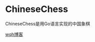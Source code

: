 # ChineseChess

ChineseChess是用Go语言实现的中国象棋

[wqh博客](https://wangqianhong.com/2020/09/%e7%94%a8go%e5%86%99%e4%b8%80%e4%b8%aa%e4%b8%ad%e5%9b%bd%e8%b1%a1%e6%a3%8b%ef%bc%88%e4%b8%80%ef%bc%89-%e5%87%86%e5%a4%87%e5%b7%a5%e4%bd%9c/)
